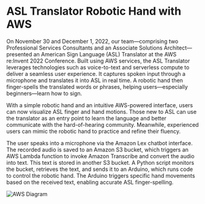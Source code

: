 # ASL Translator Robotic Hand with AWS

On November 30 and December 1, 2022, our team—comprising two Professional Services Consultants and an Associate Solutions Architect—presented an American Sign Language (ASL) Translator at the AWS re:Invent 2022 Conference. Built using AWS services, the ASL Translator leverages technologies such as voice-to-text and serverless compute to deliver a seamless user experience. It captures spoken input through a microphone and translates it into ASL in real time. A robotic hand then finger-spells the translated words or phrases, helping users—especially beginners—learn how to sign.

With a simple robotic hand and an intuitive AWS-powered interface, users can now visualize ASL finger and hand motions. Those new to ASL can use the translator as an entry point to learn the language and better communicate with the hard-of-hearing community. Meanwhile, experienced users can mimic the robotic hand to practice and refine their fluency.

The user speaks into a microphone via the Amazon Lex chatbot interface. The recorded audio is saved to an Amazon S3 bucket, which triggers an AWS Lambda function to invoke Amazon Transcribe and convert the audio into text. This text is stored in another S3 bucket. A Python script monitors the bucket, retrieves the text, and sends it to an Arduino, which runs code to control the robotic hand. The Arduino triggers specific hand movements based on the received text, enabling accurate ASL finger-spelling.

![AWS Diagram](https://github.com/matthewlee222/reinvent-bot-2022/assets/58535185/0b3f0c1a-0616-454b-a9e8-ab7a94229163)
